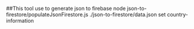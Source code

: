 ##This tool use to generate json to firebase
node json-to-firestore/populateJsonFirestore.js ./json-to-firestore/data.json set country-information
